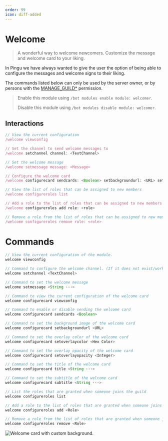 ```yaml
---
order: 99
icon: diff-added
---
```


# Welcome
> A wonderful way to welcome newcomers. Customize the message and welcome card to your liking.

In Pingu we have always wanted to give the user the option of being able to configure the messages and welcome signs to their liking.

The commands listed below can only be used by the server owner, or by persons with the [MANAGE_GUILD\*](https://discord.com/developers/docs/topics/permissions) permission.

> Enable this module using `/bot modules enable module: welcomer`.
>
> Disable this module using `/bot modules disable module: welcomer`.

## Interactions

```javascript
// View the current configuration
/welcome viewconfig

// Set the channel to send welcome messages to
/welcome setchannel channel: <TextChannel>

// Set the welcome message
/welcome setmessage message: <Message>

// Configure the welcome card
/welcome configurecard sendcards: <Boolean> setbackgroundurl: <URL> setoverlaycolor: <Hex Color> setoverlayopacity: <Integer> title: <String> subtitle: <String>

// View the list of roles that can be assigned to new members
/welcome configureroles list

// Add a role to the list of roles that can be assigned to new members
/welcome configureroles add role: <role>

// Remove a role from the list of roles that can be assigned to new members
/welcome configureroles remove role: <role>
```

# Commands

```javascript
// View the current configuration of the module.
welcome viewconfig

// Command to configure the welcome channel. (If it does not exist/work, the message is not sent)
welcome setchannel <TextChannel>

// Command to set the welcome message
welcome setmessage <String ···>

// Command to view the current configuration of the welcome card
welcome configurecard viewconfig

// Command to enable or disable sending the welcome card
welcome configurecard sendcards <Boolean>

// Command to set the background image of the welcome card
welcome configurecard setbackgroundurl <URL>

// Command to set the overlay color of the welcome card
welcome configurecard setoverlaycolor <Hex Color>

// Command to set the overlay opacity of the welcome card
welcome configurecard setoverlayopacity <Integer>

// Command to set the title of the welcome card
welcome configurecard title <String ···>

// Command to set the subtitle of the welcome card
welcome configurecard subtitle <String ···>

// List the roles that are granted when someone joins the guild
welcome configureroles list

// Add a role to the list of roles that are granted when someone joins the guild
welcome configureroles add <Role>

// Remove a role from the list of roles that are granted when someone joins the guild
welcome configureroles remove <Role>
```

![Welcome card with custom background.](https://cdn.discordapp.com/attachments/883335734608670720/928767503830757437/yboqcdLDOieWRDxPbUxUcWrLIuradzdc.png)
